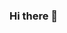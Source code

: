 ### Hi there 👋

<!--
**Sobowaleadebola/sobowaleadebola** is a ✨ _special_ ✨ repository because its `README.md` (this file) appears on your GitHub profile.

Here are some ideas to get you started:

- 🔭 I’m currently working on ...
- 🌱 I’m currently learning ...
- 👯 I’m looking to collaborate on ...
- 🤔 I’m looking for help with ...
- 💬 Ask me about ...
- 📫 How to reach me: LinkedIn, e mail: sobowaleadebola@yahoo.com
- 😄 Pronouns: He/Him
- ⚡ Fun fact: ...
-->
